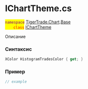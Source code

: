 
# IChartTheme.cs
<mark style="color:purple;">`namespace`</mark> [TigerTrade.Chart](../../../../TigerTrade.Chart.md).[Base](../../../../TigerTrade.Chart/Base.md)  
<mark style="color:red;">&nbsp;&nbsp;&nbsp;&nbsp;&nbsp;&nbsp;&nbsp;`class`</mark> [IChartTheme](../../IChartTheme.cs.md)

Описание

### Синтаксис
```csharp
XColor HistogramTradesColor { get; }
```
### Пример  
```csharp
// example
```
